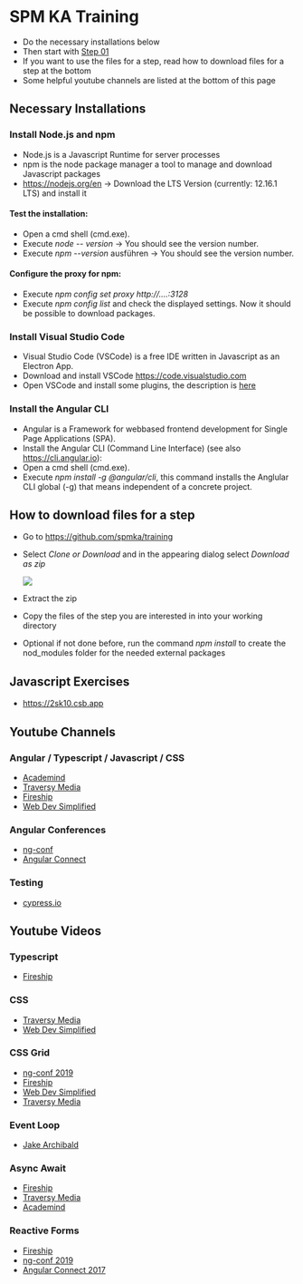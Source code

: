 # SPM KA Training

* Do the necessary installations below
* Then start with [Step 01](https://github.com/spmka/training/wiki)
* If you want to use the files for a step, read how to download files for a step at the bottom
* Some helpful youtube channels are listed at the bottom of this page

## Necessary Installations
### Install Node.js and npm
  * Node.js is a Javascript Runtime for server processes
  * npm is the node package manager a tool to manage and download Javascript packages
  * https://nodejs.org/en -> Download the LTS Version (currently: 12.16.1 LTS) and install it
  
  #### Test the installation:
  * Open a cmd shell (cmd.exe).
  * Execute *node -- version* -> You should see the version number.
  * Execute *npm --version* ausführen -> You should see the version number.
  
  #### Configure the proxy for npm:
  * Execute *npm config set proxy http://....:3128*
  * Execute *npm config list* and check the displayed settings. Now it should be possible to download packages.
  
### Install Visual Studio Code
  * Visual Studio Code (VSCode) is a free IDE written in Javascript as an Electron App.
  * Download and install VSCode https://code.visualstudio.com
  * Open VSCode and install some plugins, the description is [here](https://github.com/spmka/training/wiki/VSCode-Plugins)
  
### Install the Angular CLI
  * Angular is a Framework for webbased frontend development for Single Page Applications (SPA).
  * Install the Angular CLI (Command Line Interface) (see also https://cli.angular.io):
  * Open a cmd shell (cmd.exe).
  * Execute *npm install -g @angular/cli*, this command installs the Anglular CLI global (-g) that means independent of a concrete project.

## How to download files for a step
* Go to https://github.com/spmka/training
* Select *Clone or Download* and in the appearing dialog select *Download as zip*

    ![](https://github.com/spmka/training/blob/master/doc/images/download.jpg)
    
 * Extract the zip
 * Copy the files of the step you are interested in into your working directory
 * Optional if not done before, run the command *npm install* to create the nod_modules folder for the needed external packages 
 
## Javascript Exercises
* https://2sk10.csb.app

## Youtube Channels
### Angular / Typescript / Javascript / CSS
* [Academind](https://www.youtube.com/channel/UCSJbGtTlrDami-tDGPUV9-w/playlists)
* [Traversy Media](https://www.youtube.com/user/TechGuyWeb/playlists)
* [Fireship](https://www.youtube.com/channel/UCsBjURrPoezykLs9EqgamOA/playlists)
* [Web Dev Simplified](https://www.youtube.com/channel/UCFbNIlppjAuEX4znoulh0Cw/playlists)
### Angular Conferences
* [ng-conf](https://www.youtube.com/user/ngconfvideos/featured)
* [Angular Connect](https://www.youtube.com/channel/UCzrskTiT_ObAk3xBkVxMz5g/playlists)
### Testing
* [cypress.io](https://www.youtube.com/channel/UC-EOsTo2l2x39e4JmSaWNRQ/featured)

## Youtube Videos

### Typescript
* [Fireship](https://www.youtube.com/watch?v=ahCwqrYpIuM)

### CSS
* [Traversy Media](https://www.youtube.com/watch?v=yfoY53QXEnI)
* [Web Dev Simplified](https://www.youtube.com/watch?v=1PnVor36_40)

### CSS Grid
* [ng-conf 2019](https://www.youtube.com/watch?v=lh6n0JxXD_g)
* [Fireship](https://www.youtube.com/watch?v=705XCEruZFs)
* [Web Dev Simplified](https://www.youtube.com/watch?v=9zBsdzdE4sM)
* [Traversy Media](https://www.youtube.com/watch?v=jV8B24rSN5o)

### Event Loop
* [Jake Archibald](https://www.youtube.com/watch?v=cCOL7MC4Pl0)

### Async Await
* [Fireship](https://www.youtube.com/watch?v=vn3tm0quoqEo)
* [Traversy Media](https://www.youtube.com/watch?v=rAy_3SIqT-E)
* [Academind](https://www.youtube.com/watch?v=BwuLxPH8IDs)

### Reactive Forms
* [Fireship](https://www.youtube.com/watch?v=vn3tm0quoqE)
* [ng-conf 2019](https://www.youtube.com/watch?v=Rq4vjSkidPk)
* [Angular Connect 2017](https://www.youtube.com/watch?v=CD_t3m2WMM8)
